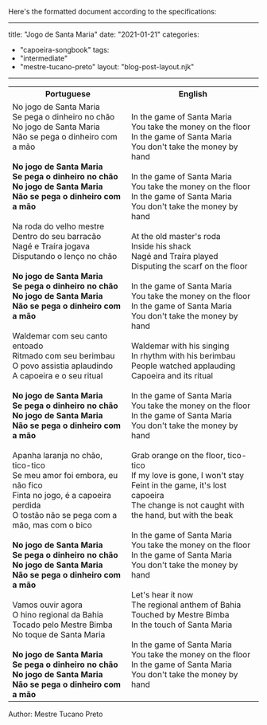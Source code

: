 Here's the formatted document according to the specifications:

---
title: "Jogo de Santa Maria"
date: "2021-01-21"
categories: 
  - "capoeira-songbook"
tags: 
  - "intermediate"
  - "mestre-tucano-preto"
layout: "blog-post-layout.njk"
---

<table class="capoeira-table">
    <tr class="header-row">
        <th>Portuguese</th>
        <th>English</th>
    </tr>
    <tr>
        <td>No jogo de Santa Maria<br>
Se pega o dinheiro no chão<br>
No jogo de Santa Maria<br>
Não se pega o dinheiro com a mão<br>
<br>
<strong>No jogo de Santa Maria<br>
Se pega o dinheiro no chão<br>
No jogo de Santa Maria<br>
Não se pega o dinheiro com a mão</strong><br>
<br>
Na roda do velho mestre<br>
Dentro do seu barracão<br>
Nagé e Traíra jogava<br>
Disputando o lenço no chão<br>
<br>
<strong>No jogo de Santa Maria<br>
Se pega o dinheiro no chão<br>
No jogo de Santa Maria<br>
Não se pega o dinheiro com a mão</strong><br>
<br>
Waldemar com seu canto entoado<br>
Ritmado com seu berimbau<br>
O povo assistia aplaudindo<br>
A capoeira e o seu ritual<br>
<br>
<strong>No jogo de Santa Maria<br>
Se pega o dinheiro no chão<br>
No jogo de Santa Maria<br>
Não se pega o dinheiro com a mão</strong><br>
<br>
Apanha laranja no chão, tico-tico<br>
Se meu amor foi embora, eu não fico<br>
Finta no jogo, é a capoeira perdida<br>
O tostão não se pega com a mão, mas com o bico<br>
<br>
<strong>No jogo de Santa Maria<br>
Se pega o dinheiro no chão<br>
No jogo de Santa Maria<br>
Não se pega o dinheiro com a mão</strong><br>
<br>
Vamos ouvir agora<br>
O hino regional da Bahia<br>
Tocado pelo Mestre Bimba<br>
No toque de Santa Maria<br>
<br>
<strong>No jogo de Santa Maria<br>
Se pega o dinheiro no chão<br>
No jogo de Santa Maria<br>
Não se pega o dinheiro com a mão</strong></td>
        <td>In the game of Santa Maria<br>
You take the money on the floor<br>
In the game of Santa Maria<br>
You don't take the money by hand<br>
<br>
In the game of Santa Maria<br>
You take the money on the floor<br>
In the game of Santa Maria<br>
You don't take the money by hand<br>
<br>
At the old master's roda<br>
Inside his shack<br>
Nagé and Traíra played<br>
Disputing the scarf on the floor<br>
<br>
In the game of Santa Maria<br>
You take the money on the floor<br>
In the game of Santa Maria<br>
You don't take the money by hand<br>
<br>
Waldemar with his singing<br>
In rhythm with his berimbau<br>
People watched applauding<br>
Capoeira and its ritual<br>
<br>
In the game of Santa Maria<br>
You take the money on the floor<br>
In the game of Santa Maria<br>
You don't take the money by hand<br>
<br>
Grab orange on the floor, tico-tico<br>
If my love is gone, I won't stay<br>
Feint in the game, it's lost capoeira<br>
The change is not caught with the hand, but with the beak<br>
<br>
In the game of Santa Maria<br>
You take the money on the floor<br>
In the game of Santa Maria<br>
You don't take the money by hand<br>
<br>
Let's hear it now<br>
The regional anthem of Bahia<br>
Touched by Mestre Bimba<br>
In the touch of Santa Maria<br>
<br>
In the game of Santa Maria<br>
You take the money on the floor<br>
In the game of Santa Maria<br>
You don't take the money by hand</td>
    </tr>
</table>

<figcaption>
Author: Mestre Tucano Preto
</figcaption>